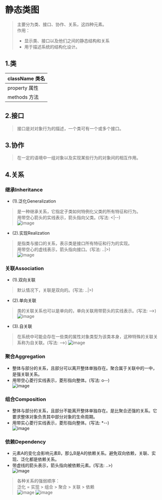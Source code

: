 # 静态类图

> 主要分为类、接口、协作、关系，这四种元素。  
> 作用：  
> * 显示类、接口以及他们之间的静态结构和关系
> * 用于描述系统的结构化设计。

## 1.类

| className 类名     |
| :--------         |
| property  属性     |
| methods   方法     |

## 2.接口

> 接口是对对象行为的描述，一个类可有一个或多个接口。

## 3.协作

> 在一定的语境中一组对象以及实现某些行为的对象间的相互作用。

## 4.关系

### 继承Inheritance
* (1).泛化Generalization
> 是一种继承关系，它指定子类如何特例化父类的所有特征和行为。  
> 用带空心箭头的实线表示，箭头指向父类。(写法: <|--)  
![image](./img/泛化.png)

* (2).实现Realization
> 是指类与接口的关系，表示类是接口所有特征和行为的实现。  
> 用带空心的虚线表示，箭头指向接口。(写法: ..|>)  
![image](./img/实现.png)

### 关联Association
* (1).双向关联
> 默认情况下，关联是双向的。(写法: ..|>)

* (2).单向关联
> 类的关联关系也可以是单向的，单向关联用带箭头的实线表示。(写法: -->)
![image](./img/单向-双向关联.png)

* (3).自关联
> 在系统中可能会存在一些类的属性对象类型为该类本身，这种特殊的关联关系称为自关联。(写法: -->)
![image](./img/自关联.png)

### 聚合Aggregation
* 整体与部分的关系，且部分可以离开整体单独存在。聚合属于关联中的一中，是强关联关系。
* 用带空心菱行实线表示，菱形指向整体。(写法: o--)  
![image](./img/聚合.png)

### 组合Composition
* 整体与部分的关系，且部分不能离开整体单独存在。是比聚合还强的关系。它要求整体对象负责其中部分对象的生命周期。
* 用带实心菱行实线表示，菱形指向整体。(写法: *--)  
![image](./img/组合.png)

### 依赖Dependency
* 元素A的变化会影响元素B，那么B是A的依赖关系。避免双向依赖，关联、实现、泛化都是依赖关系。
* 带虚线的箭头表示，箭头指向被依赖元素。(写法: ..>)  
![image](./img/依赖.png)

> 各种关系的强弱顺序：  
> 泛化 = 实现 > 组合 > 聚合 > 关联 > 依赖  
![image](./img/整体展示.png)
![image](./img/文本整体图示.png)





